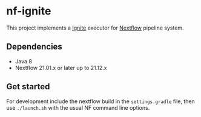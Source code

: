 # nf-ignite 

This project implements a [Ignite](https://ignite.apache.org/) executor for [Nextflow](https://github.com/nextflow-io/nextflow) pipeline system.

## Dependencies 

* Java 8 
* Nextflow 21.01.x or later up to 21.12.x
            
## Get started 

For development include the nextflow build in the `settings.gradle` file, then use `./launch.sh` with the usual NF 
command line options.   

  

